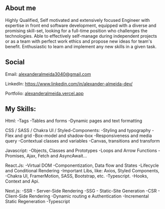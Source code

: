 ## About me
Highly Qualified, Self motivated and extensively focused Engineer with expertise in front end software development, equipped with a diverse and promising skill-set, looking for a full-time position who challenges the technologies. Able to effectively self-manage during independent projects or as a team with perfect work ethics and propose new ideas for team's benefit. Enthusiastic to learn and implement any new skills in a given task.

## Social

Email: alexanderalmeida3040@gmail.com

LinkedIn: https://www.linkedin.com/in/alexander-almeida-dev/

Portfolio: [alexanderalmeida.vercel.app](https://alexanderalmeida.vercel.app)

## My Skills:
Html:
-Tags
-Tables and forms
-Dynamic pages and text formatting

CSS / SASS / Chakra UI / Styled-Components:
-Styling and typography
-Flex and grid
-Box-model and shadow-box
-Responsiveness and media query
-Contextual classes and variables
-Canvas, transitions and transform

Javascript:
-Objects, Classes and Prototypes
-Loops and Arrow Functions
-Promises, Ajax, Fetch and AsyncAwait...

React.Js:
-Virtual DOM
-Componentization, Data flow and States
-Lifecycle and Conditional Rendering
-Important Libs, like: Axios, Styled Components,
-Chakra UI, FramerMotion, SASS, Bootstrap, etc.
-Typescript.
-Hooks, Context and Api.

Next.js:
-SSR - Server-Side Rendering
-SSG - Static-Site Generation
-CSR - Client-Side Rendering
-Dynamic routing e Authentication
-Incremental Static Regeneration
-Typescript
